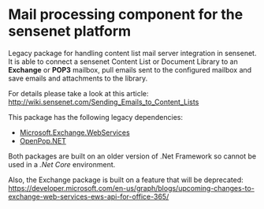 # Mail processing component for the sensenet platform
Legacy package for handling content list mail server integration in sensenet. It is able to connect a sensenet Content List or Document Library to an **Exchange** or **POP3** mailbox, pull emails sent to the configured mailbox and save emails and attachments to the library.

For details please take a look at this article: http://wiki.sensenet.com/Sending_Emails_to_Content_Lists

This package has the following legacy dependencies:

- [Microsoft.Exchange.WebServices](https://www.nuget.org/packages/Microsoft.Exchange.WebServices/)
- [OpenPop.NET](https://www.nuget.org/packages/OpenPop.NET/)

Both packages are built on an older version of .Net Framework so cannot be used in a _.Net Core_ environment.

Also, the Exchange package is built on a feature that will be deprecated: https://developer.microsoft.com/en-us/graph/blogs/upcoming-changes-to-exchange-web-services-ews-api-for-office-365/

